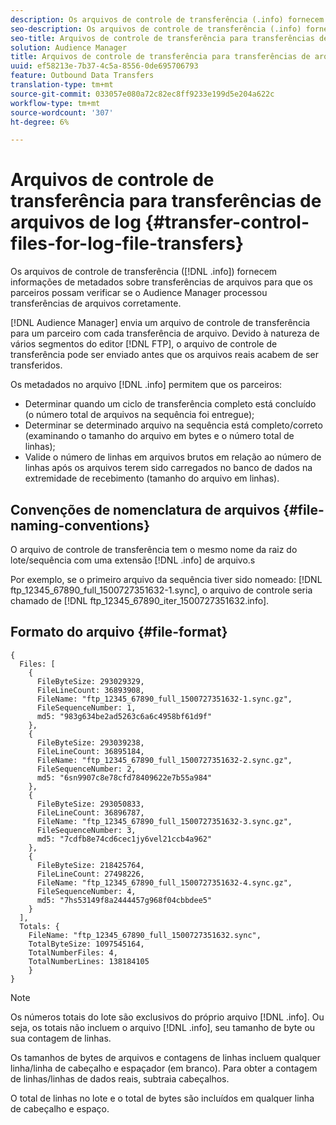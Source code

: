 ```yaml
---
description: Os arquivos de controle de transferência (.info) fornecem informações de metadados sobre transferências de arquivos para que os parceiros possam verificar se o Audience Manager tratou transferências de arquivos corretamente.
seo-description: Os arquivos de controle de transferência (.info) fornecem informações de metadados sobre transferências de arquivos para que os parceiros possam verificar se o Audience Manager tratou transferências de arquivos corretamente.
seo-title: Arquivos de controle de transferência para transferências de arquivos de log
solution: Audience Manager
title: Arquivos de controle de transferência para transferências de arquivos de log
uuid: ef58213e-7b37-4c5a-8556-0de695706793
feature: Outbound Data Transfers
translation-type: tm+mt
source-git-commit: 033057e080a72c82ec8ff9233e199d5e204a622c
workflow-type: tm+mt
source-wordcount: '307'
ht-degree: 6%

---
```



# Arquivos de controle de transferência para transferências de arquivos de log {#transfer-control-files-for-log-file-transfers}

Os arquivos de controle de transferência ([!DNL .info]) fornecem informações de metadados sobre transferências de arquivos para que os parceiros possam verificar se o Audience Manager processou transferências de arquivos corretamente.

[!DNL Audience Manager] envia um arquivo de controle de transferência para um parceiro com cada transferência de arquivo. Devido à natureza de vários segmentos do editor [!DNL FTP], o arquivo de controle de transferência pode ser enviado antes que os arquivos reais acabem de ser transferidos.

Os metadados no arquivo [!DNL .info] permitem que os parceiros:

* Determinar quando um ciclo de transferência completo está concluído (o número total de arquivos na sequência foi entregue);
* Determinar se determinado arquivo na sequência está completo/correto (examinando o tamanho do arquivo em bytes e o número total de linhas);
* Valide o número de linhas em arquivos brutos em relação ao número de linhas após os arquivos terem sido carregados no banco de dados na extremidade de recebimento (tamanho do arquivo em linhas).

## Convenções de nomenclatura de arquivos {#file-naming-conventions}

O arquivo de controle de transferência tem o mesmo nome da raiz do lote/sequência com uma extensão [!DNL .info] de arquivo.s

Por exemplo, se o primeiro arquivo da sequência tiver sido nomeado: [!DNL ftp_12345_67890_full_1500727351632-1.sync], o arquivo de controle seria chamado de [!DNL ftp_12345_67890_iter_1500727351632.info].

## Formato do arquivo {#file-format}

```
{
  Files: [
    {
      FileByteSize: 293029329,
      FileLineCount: 36893908,
      FileName: "ftp_12345_67890_full_1500727351632-1.sync.gz",
      FileSequenceNumber: 1,
      md5: "983g634be2ad5263c6a6c4958bf61d9f"
    },
    {
      FileByteSize: 293039238,
      FileLineCount: 36895184,
      FileName: "ftp_12345_67890_full_1500727351632-2.sync.gz",
      FileSequenceNumber: 2,
      md5: "6sn9907c8e78cfd78409622e7b55a984"
    },
    {
      FileByteSize: 293050833,
      FileLineCount: 36896787,
      FileName: "ftp_12345_67890_full_1500727351632-3.sync.gz",
      FileSequenceNumber: 3,
      md5: "7cdfb8e74cd6cec1jy6vel21ccb4a962"
    },
    {
      FileByteSize: 218425764,
      FileLineCount: 27498226,
      FileName: "ftp_12345_67890_full_1500727351632-4.sync.gz",
      FileSequenceNumber: 4,
      md5: "7hs53149f8a2444457g968f04cbbdee5"
    }
  ],
  Totals: {
    FileName: "ftp_12345_67890_full_1500727351632.sync",
    TotalByteSize: 1097545164,
    TotalNumberFiles: 4,
    TotalNumberLines: 138184105
    }
}
```

>[!NOTE]
>
> Os números totais do lote são exclusivos do próprio arquivo [!DNL .info]. Ou seja, os totais não incluem o arquivo [!DNL .info], seu tamanho de byte ou sua contagem de linhas.
>
> Os tamanhos de bytes de arquivos e contagens de linhas incluem qualquer linha/linha de cabeçalho e espaçador (em branco). Para obter a contagem de linhas/linhas de dados reais, subtraia cabeçalhos.
>
> O total de linhas no lote e o total de bytes são incluídos em qualquer linha de cabeçalho e espaço.